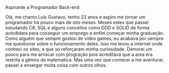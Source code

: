 Aspirante a Programador Back-end


Olá, me chamo Luis Gustavo, tenho 23 anos e aspiro me tornar um programador há pouco mais de oito meses. Meses estes que passei estudando C#, SQL e alguns conceitos como DDD e SOLID de forma autodidata para conseguir um emprego e enfim começar minha graduação.
Como alguém que sempre gostou de video games, eu acabava por sempre me questionar sobre o funcionamento deles. Isso me levou a internet onde conheci os sites, e que só reforçaram minha curiosidade.
Demorei um pouco para me arriscar com progração pois acreditava que a area era restrita a gênios da matematica. Mas uma vez que comecei a me aventurar, passei a enxergar muita coisa com outros olhos.
<!--
**dssluisgustavo/dssluisgustavo** is a ✨ _special_ ✨ repository because its `README.md` (this file) appears on your GitHub profile.

Here are some ideas to get you started:

- 🔭 I’m currently working on ...
- 🌱 I’m currently learning ...
- 👯 I’m looking to collaborate on ...
- 🤔 I’m looking for help with ...
- 💬 Ask me about ...
- 📫 How to reach me: ...
- 😄 Pronouns: ...
- ⚡ Fun fact: ...
-->
